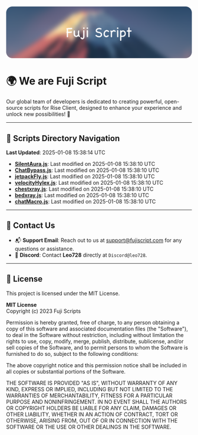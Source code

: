 ![Banner](.github/b.webp)

# 🌍 **We are Fuji Script**

Our global team of developers is dedicated to creating powerful, open-source scripts for Rise Client, designed to enhance your experience and unlock new possibilities! 🌟

---
<!-- SCRIPTS_NAVIGATION_START -->
## 📂 **Scripts Directory Navigation**

**Last Updated**: 2025-01-08 15:38:14 UTC

- **[SilentAura.js](scripts/SilentAura.js)**: Last modified on 2025-01-08 15:38:10 UTC
- **[ChatBypass.js](scripts/ChatBypass.js)**: Last modified on 2025-01-08 15:38:10 UTC
- **[jetpackFly.js](scripts/jetpackFly.js)**: Last modified on 2025-01-08 15:38:10 UTC
- **[velocityHylex.js](scripts/velocityHylex.js)**: Last modified on 2025-01-08 15:38:10 UTC
- **[chestxray.js](scripts/chestxray.js)**: Last modified on 2025-01-08 15:38:10 UTC
- **[bedxray.js](scripts/bedxray.js)**: Last modified on 2025-01-08 15:38:10 UTC
- **[chatMacro.js](scripts/chatMacro.js)**: Last modified on 2025-01-08 15:38:10 UTC

<!-- SCRIPTS_NAVIGATION_END -->

---

## 💬 **Contact Us**  
- 📬 **Support Email**: Reach out to us at [support@fujiscript.com](mailto:support@fujiscript.com) for any questions or assistance.  
- 💬 **Discord**: Contact **Leo728** directly at `Discord@leo728`.

---

## 📜 **License**

This project is licensed under the MIT License.  

**MIT License**  
Copyright (c) 2023 Fuji Scripts  

Permission is hereby granted, free of charge, to any person obtaining a copy of this software and associated documentation files (the "Software"), to deal in the Software without restriction, including without limitation the rights to use, copy, modify, merge, publish, distribute, sublicense, and/or sell copies of the Software, and to permit persons to whom the Software is furnished to do so, subject to the following conditions:  

The above copyright notice and this permission notice shall be included in all copies or substantial portions of the Software.  

THE SOFTWARE IS PROVIDED "AS IS", WITHOUT WARRANTY OF ANY KIND, EXPRESS OR IMPLIED, INCLUDING BUT NOT LIMITED TO THE WARRANTIES OF MERCHANTABILITY, FITNESS FOR A PARTICULAR PURPOSE AND NONINFRINGEMENT. IN NO EVENT SHALL THE AUTHORS OR COPYRIGHT HOLDERS BE LIABLE FOR ANY CLAIM, DAMAGES OR OTHER LIABILITY, WHETHER IN AN ACTION OF CONTRACT, TORT OR OTHERWISE, ARISING FROM, OUT OF OR IN CONNECTION WITH THE SOFTWARE OR THE USE OR OTHER DEALINGS IN THE SOFTWARE.  
